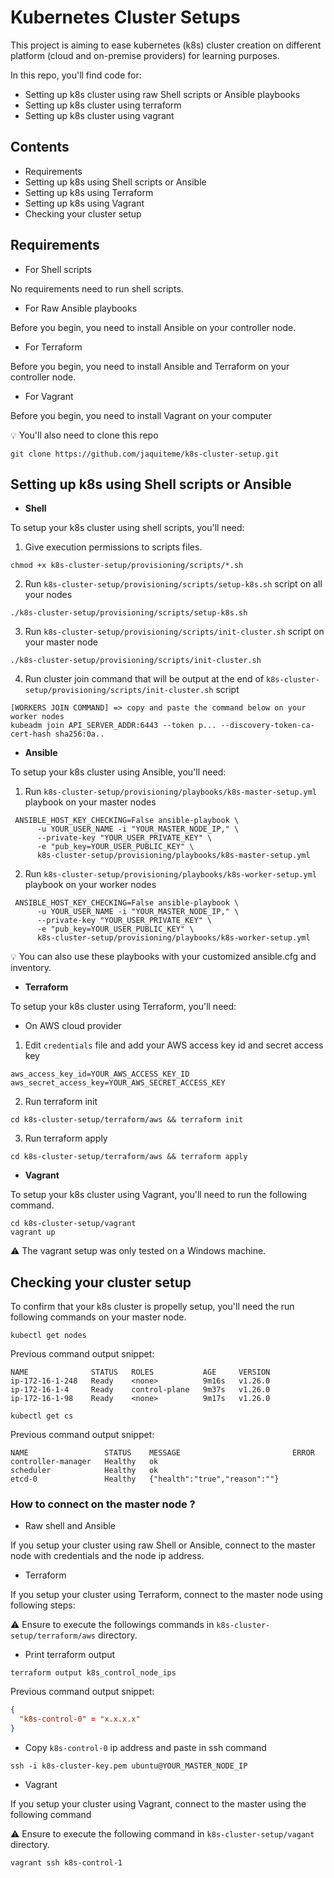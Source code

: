 # Kubernetes Cluster Setups

This project is aiming to ease kubernetes (k8s) cluster creation on different platform (cloud and on-premise providers) for learning purposes.

In this repo, you'll find code for:

* Setting up k8s cluster using raw Shell scripts or Ansible playbooks
* Setting up k8s cluster using terraform
* Setting up k8s cluster using vagrant

## Contents

* Requirements
* Setting up k8s using Shell scripts or Ansible
* Setting up k8s using Terraform
* Setting up k8s using Vagrant
* Checking your cluster setup

## Requirements

- For Shell scripts

No requirements need to run shell scripts.

- For Raw Ansible playbooks

Before you begin, you need to install Ansible on your controller node.

- For Terraform

Before you begin, you need to install Ansible and Terraform on your controller node.

- For Vagrant

Before you begin, you need to install Vagrant on your computer

:bulb: You'll also need to clone this repo

```shell
git clone https://github.com/jaquiteme/k8s-cluster-setup.git
```

## Setting up k8s using Shell scripts or Ansible


- **Shell**

To setup your k8s cluster using shell scripts, you'll need: 

1. Give execution permissions to scripts files.

```shell
chmod +x k8s-cluster-setup/provisioning/scripts/*.sh
```

2. Run ``k8s-cluster-setup/provisioning/scripts/setup-k8s.sh`` script on all your nodes

```shell
./k8s-cluster-setup/provisioning/scripts/setup-k8s.sh
```

3. Run ``k8s-cluster-setup/provisioning/scripts/init-cluster.sh`` script on your master node

```shell
./k8s-cluster-setup/provisioning/scripts/init-cluster.sh
```

4. Run cluster join command that will be output at the end of ``k8s-cluster-setup/provisioning/scripts/init-cluster.sh`` script

```shell
[WORKERS JOIN COMMAND] => copy and paste the command below on your worker nodes
kubeadm join API_SERVER_ADDR:6443 --token p... --discovery-token-ca-cert-hash sha256:0a..
```

- **Ansible**

To setup your k8s cluster using Ansible, you'll need: 

1. Run ``k8s-cluster-setup/provisioning/playbooks/k8s-master-setup.yml`` playbook on your master nodes

```shell
 ANSIBLE_HOST_KEY_CHECKING=False ansible-playbook \
      -u YOUR_USER_NAME -i "YOUR_MASTER_NODE_IP," \
      --private-key "YOUR_USER_PRIVATE_KEY" \
      -e "pub_key=YOUR_USER_PUBLIC_KEY" \
      k8s-cluster-setup/provisioning/playbooks/k8s-master-setup.yml
```

2. Run ``k8s-cluster-setup/provisioning/playbooks/k8s-worker-setup.yml`` playbook on your worker nodes

```shell
 ANSIBLE_HOST_KEY_CHECKING=False ansible-playbook \
      -u YOUR_USER_NAME -i "YOUR_MASTER_NODE_IP," \
      --private-key "YOUR_USER_PRIVATE_KEY" \
      -e "pub_key=YOUR_USER_PUBLIC_KEY" \
      k8s-cluster-setup/provisioning/playbooks/k8s-worker-setup.yml
```

:bulb: You can also use these playbooks with your customized ansible.cfg and inventory.

- **Terraform**

To setup your k8s cluster using Terraform, you'll need: 

* On AWS cloud provider

1. Edit ``credentials`` file and add your AWS access key id and secret access key

```shell
aws_access_key_id=YOUR_AWS_ACCESS_KEY_ID
aws_secret_access_key=YOUR_AWS_SECRET_ACCESS_KEY
```

2. Run terraform init

```shell
cd k8s-cluster-setup/terraform/aws && terraform init
```

3. Run terraform apply

```shell
cd k8s-cluster-setup/terraform/aws && terraform apply
```

- **Vagrant**

To setup your k8s cluster using Vagrant, you'll need to run the following command.

```shell
cd k8s-cluster-setup/vagrant
vagrant up
```

:warning: The vagrant setup was only tested on a Windows machine.

## Checking your cluster setup

To confirm that your k8s cluster is propelly setup, you'll need the run following commands on your master node.

```shell
kubectl get nodes
```
Previous command output snippet:

```shell
NAME              STATUS   ROLES           AGE     VERSION
ip-172-16-1-248   Ready    <none>          9m16s   v1.26.0
ip-172-16-1-4     Ready    control-plane   9m37s   v1.26.0
ip-172-16-1-98    Ready    <none>          9m17s   v1.26.0
```

```shell
kubectl get cs
```
Previous command output snippet:

```shell
NAME                 STATUS    MESSAGE                         ERROR
controller-manager   Healthy   ok                              
scheduler            Healthy   ok                              
etcd-0               Healthy   {"health":"true","reason":""}  
```

### How to connect on the master node ?

- Raw shell and Ansible

If you setup your cluster using raw Shell or Ansible, connect to the master node with credentials and the node ip address.

- Terraform 

If you setup your cluster using Terraform, connect to the master node using following steps:

:warning: Ensure to execute the followings commands in ``k8s-cluster-setup/terraform/aws`` directory.

* Print terraform output

```shell
terraform output k8s_control_node_ips
```

Previous command output snippet:

```json
{
  "k8s-control-0" = "x.x.x.x"
}
```

* Copy ``k8s-control-0`` ip address and paste in ssh command

```shell
ssh -i k8s-cluster-key.pem ubuntu@YOUR_MASTER_NODE_IP
```

- Vagrant

If you setup your cluster using Vagrant, connect to the master using the following command

:warning: Ensure to execute the following command in ``k8s-cluster-setup/vagant`` directory.

```shell
vagrant ssh k8s-control-1
```

